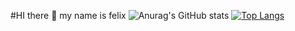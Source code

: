 #HI there 👋 my name is felix
![Anurag's GitHub stats](https://github-readme-stats.vercel.app/api?username=felixkamau&show_icons=true&theme=dark)
[![Top Langs](https://github-readme-stats.vercel.app/api/top-langs/?username=felixkamau)](https://github.com/felixkamau/github-readme-stats)
